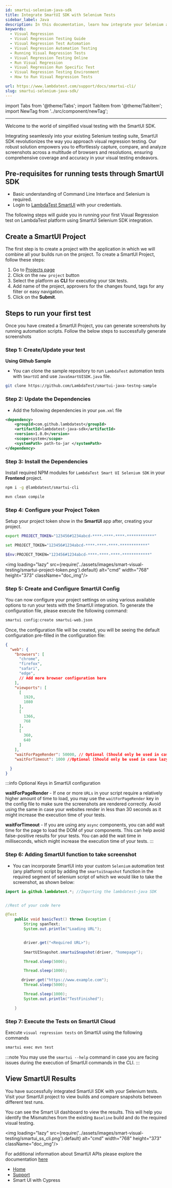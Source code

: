 ```yaml
---
id: smartui-selenium-java-sdk
title: Integrate SmartUI SDK with Selenium Tests
sidebar_label: Java
description: In this documentation, learn how integrate your Selenium automated tests with LambdaTest's SmartUI.
keywords:
  - Visual Regression
  - Visual Regression Testing Guide
  - Visual Regression Test Automation
  - Visual Regression Automation Testing
  - Running Visual Regression Tests
  - Visual Regression Testing Online
  - Run Visual Regression
  - Visual Regression Run Specific Test
  - Visual Regression Testing Environment
  - How to Run Visual Regression Tests

url: https://www.lambdatest.com/support/docs/smartui-cli/
slug: smartui-selenium-java-sdk/
---
```


import Tabs from '@theme/Tabs';
import TabItem from '@theme/TabItem';
import NewTag from '../src/component/newTag';

---

<script type="application/ld+json"
      dangerouslySetInnerHTML={{ __html: JSON.stringify({
       "@context": "https://schema.org",
        "@type": "BreadcrumbList",
        "itemListElement": [{
          "@type": "ListItem",
          "position": 1,
          "name": "LambdaTest",
          "item": "https://www.lambdatest.com"
        },{
          "@type": "ListItem",
          "position": 2,
          "name": "Support",
          "item": "https://www.lambdatest.com/support/docs/"
        },{
          "@type": "ListItem",
          "position": 3,
          "name": "Smart Visual Testing",
          "item": "https://www.lambdatest.com/support/docs/smart-ui-cypress/"
        }]
      })
    }}
></script>

Welcome to the world of simplified visual testing with the SmartUI SDK. 

Integrating seamlessly into your existing Selenium testing suite, SmartUI SDK revolutionizes the way you approach visual regression testing. Our robust solution empowers you to effortlessly capture, compare, and analyze screenshots across a multitude of browsers and resolutions, ensuring comprehensive coverage and accuracy in your visual testing endeavors.

## Pre-requisites for running tests through SmartUI SDK

- Basic understanding of Command Line Interface and Selenium is required.
- Login to [LambdaTest SmartUI](https://smartui.lambdatest.com/) with your credentials.

The following steps will guide you in running your first Visual Regression test on LambdaTest platform using SmartUI Selenium SDK integration.

## Create a SmartUI Project

The first step is to create a project with the application in which we will combine all your builds run on the project. To create a SmartUI Project, follow these steps:

1. Go to [Projects page](https://smartui.lambdatest.com/)
2. Click on the `new project` button
3. Select the platform as <b>CLI</b> for executing your `SDK` tests.
4. Add name of the project, approvers for the changes found, tags for any filter or easy navigation.
5. Click on the **Submit**.

## Steps to run your first test

Once you have created a SmartUI Project, you can generate screenshots by running automation scripts. Follow the below steps to successfully generate screenshots

### **Step 1:** Create/Update your test

**Using Github Sample**
- You can clone the sample repository to run `LambdaTest` automation tests with `SmartUI` and use `JavaSmartUISDK.java` file.
  
```bash
git clone https://github.com/LambdaTest/smartui-java-testng-sample
```

### **Step 2**: Update the Dependencies

- Add the following dependencies in your `pom.xml` file

```xml
<dependency>
	<groupId>com.github.lambdatest</groupId>
	<artifactId>lambdatest-java-sdk</artifactId>
	<version>1.0.0</version>
	<scope>system</scope>
	<systemPath> path-to-jar </systemPath>
</dependency>
```

### **Step 3**: Install the Dependencies

Install required NPM modules for `LambdaTest Smart UI Selenium SDK` in your **Frontend** project.

```bash
npm i -g @lambdatest/smartui-cli
```

```bash
mvn clean compile
```

### **Step 4:** Configure your Project Token

Setup your project token show in the **SmartUI** app after, creating your project.

<Tabs className="docs__val" groupId="language">
<TabItem value="MacOS/Linux" label="MacOS/Linux" default>

```bash
export PROJECT_TOKEN="123456#1234abcd-****-****-****-************"
```

</TabItem>
<TabItem value="Windows" label="Windows - CMD">

```bash
set PROJECT_TOKEN="123456#1234abcd-****-****-****-************"
```

</TabItem>
<TabItem value="Powershell" label="Windows-PS">

```bash
$Env:PROJECT_TOKEN="123456#1234abcd-****-****-****-************"
```
</TabItem>
</Tabs>

<img loading="lazy" src={require('../assets/images/smart-visual-testing/smartui-project-token.png').default} alt="cmd" width="768" height="373" className="doc_img"/>

### **Step 5:** Create and Configure SmartUI Config

You can now configure your project settings on using various available options to run your tests with the SmartUI integration. To generate the configuration file, please execute the following command:

```bash
smartui config:create smartui-web.json
```

Once, the configuration file will be created, you will be seeing the default configuration pre-filled in the configuration file:

```json title="/smartui-sdk-project/smartui-web.json"
{
  "web": {
    "browsers": [
      "chrome", 
      "firefox",
      "safari",
      "edge",
      // Add more browser configuration here
    ],
    "viewports": [
      [
        1920,
        1080
      ],
      [
        1366,
        768
      ],
      [
        360,
        640
      ]
    ],
    "waitForPageRender": 50000, // Optional (Should only be used in case of websites which take more than 30s to load)
    "waitForTimeout": 1000 //Optional (Should only be used in case lazy-loading/async components are present )

  }
}
```

:::info Optional Keys in SmartUI configuration

**waitForPageRender** - If one or more `URLs` in your script require a relatively higher amount of time to load, you may use the `waitForPageRender` key in the config file to make sure the screenshots are rendered correctly. Avoid using the same in case your websites render in less than 30 seconds as it might increase the execution time of your tests.


**waitForTimeout** - If you are using any `async` components, you can add wait time for the page to load the DOM of your components. This can help avoid false-positive results for your tests. You can add the wait time in milliseconds, which might increase the execution time of your tests.
:::

### **Step 6:** Adding SmartUI function to take screenshot

- You can incorporate SmartUI into your custom `Selenium` automation test (any platform) script by adding the `smartuiSnapshot` function in the required segment of selenium script of which we would like to take the screenshot, as shown below: 
  

```java
import io.github.lambdatest.*; //Importing the lambdatest-java SDK


//Rest of your code here

@Test
    public void basicTest() throws Exception {
        String spanText;
        System.out.println("Loading URL");


        driver.get("<Required URL>");
    
        SmartUISnapshot.smartuiSnapshot(driver, "homepage");

        Thread.sleep(5000);

        Thread.sleep(1000);

       driver.get("https://www.example.com");
        Thread.sleep(5000);

        Thread.sleep(1000);
        System.out.println("TestFinished");

    }


```

### **Step 7:** Execute the Tests on SmartUI Cloud

Execute `visual regression tests` on SmartUI using the following commands

```bash
smartui exec mvn test
```
:::note 
You may use the `smartui --help` command in case you are facing issues during the execution of SmartUI commands in the CLI.
:::

##  View SmartUI Results

You have successfully integrated SmartUI SDK with your Selenium tests. Visit your SmartUI project to view builds and compare snapshots between different test runs.

You can see the Smart UI dashboard to view the results. This will help you identify the Mismatches from the existing `Baseline` build and do the required visual testing.


<img loading="lazy" src={require('../assets/images/smart-visual-testing/smartui_ss_cli.png').default} alt="cmd" width="768" height="373" className="doc_img"/>


For additional information about SmartUI APIs please explore the documentation [here](https://www.lambdatest.com/support/api-doc/)


<nav aria-label="breadcrumbs">
  <ul className="breadcrumbs">
    <li className="breadcrumbs__item">
      <a className="breadcrumbs__link" target="_self" href="https://www.lambdatest.com">
        Home
      </a>
    </li>
    <li className="breadcrumbs__item">
      <a className="breadcrumbs__link" target="_self" href="https://www.lambdatest.com/support/docs/">
        Support
      </a>
    </li>
    <li className="breadcrumbs__item breadcrumbs__item--active">
      <span className="breadcrumbs__link">
     Smart UI with Cypress  </span>
    </li>
  </ul>
</nav>
